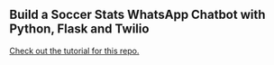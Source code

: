 ## Build a Soccer Stats WhatsApp Chatbot with Python, Flask and Twilio

[Check out the tutorial for this repo.](https://www.twilio.com/blog/build-soccer-stats-whatsapp-chatbot-python-flask-twilio)
